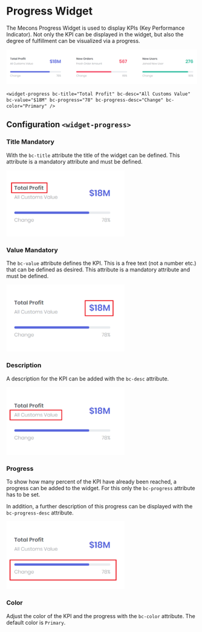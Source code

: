 # Progress Widget

The Mecons Progress Widget is used to display KPIs (Key Performance Indicator). Not only the KPI can be displayed in the widget, but also the degree of fulfillment can be visualized via a progress.

<img class="img-shadow img-responsive center-block" src="https://raw.githubusercontent.com/brecons/metronic-tag-helper/master/docs/images/progress-widget_01.png" width="954" alt="Mecons Progress Widget">

```markup
<widget-progress bc-title="Total Profit" bc-desc="All Customs Value" bc-value="$18M" bc-progress="78" bc-progress-desc="Change" bc-color="Primary" />
```

## Configuration `<widget-progress>`

### Title <span class="badge info">Mandatory</span>

With the `bc-title` attribute the title of the widget can be defined. This attribute is a mandatory attribute and must be defined.

<img class="img-shadow img-responsive center-block" src="https://raw.githubusercontent.com/brecons/metronic-tag-helper/master/docs/images/progress-widget_02.png" width="312" alt="Progress Widget Title">

### Value <span class="badge info">Mandatory</span>

The `bc-value` attribute defines the KPI. This is a free text (not a number etc.) that can be defined as desired. This attribute is a mandatory attribute and must be defined.

<img class="img-shadow img-responsive center-block" src="https://raw.githubusercontent.com/brecons/metronic-tag-helper/master/docs/images/progress-widget_03.png" width="312" alt="Progress Widget Value">

### Description

A description for the KPI can be added with the `bc-desc` attribute.

<img class="img-shadow img-responsive center-block" src="https://raw.githubusercontent.com/brecons/metronic-tag-helper/master/docs/images/progress-widget_04.png" width="313" alt="Progress Widget Description">

### Progress

To show how many percent of the KPI have already been reached, a progress can be added to the widget. For this only the `bc-progress` attribute has to be set.

In addition, a further description of this progress can be displayed with the `bc-progress-desc` attribute.

<img class="img-shadow img-responsive center-block" src="https://raw.githubusercontent.com/brecons/metronic-tag-helper/master/docs/images/progress-widget_05.png" width="313" alt="Progress Widget Progress">

### Color

Adjust the color of the KPI and the progress with the `bc-color` attribute. The default color is `Primary`.